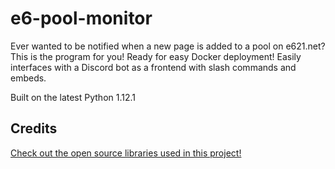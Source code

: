 # e6-pool-monitor
Ever wanted to be notified when a new page is added to a pool on e621.net? This is the program for you! Ready for easy Docker deployment!
Easily interfaces with a Discord bot as a frontend with slash commands and embeds.

Built on the latest Python 1.12.1

## Credits
[Check out the open source libraries used in this project!](/CREDITS.md)